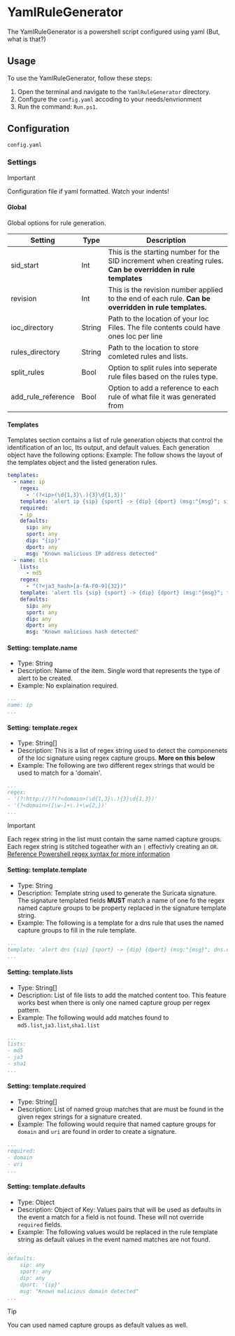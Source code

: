 # YamlRuleGenerator

The YamlRuleGenerator is a powershell script configured using yaml (But, what is that?)

## Usage

To use the YamlRuleGenerator, follow these steps:

1. Open the terminal and navigate to the `YamlRuleGenerator` directory.
2. Configure the `config.yaml` accoding to your needs/envrionment
2. Run the command: `Run.ps1`.

## Configuration

`config.yaml`

### Settings

> [!IMPORTANT]
> Configuration file if yaml formatted. Watch your indents!

#### Global
Global options for rule generation.

| Setting            | Type   | Description                                                                                                    |
| ------------------ | ------ | -------------------------------------------------------------------------------------------------------------- |
| sid_start          | Int    | This is the starting number for the SID increment when creating rules. **Can be overridden in rule templates** |
| revision           | Int    | This is the revision number applied to the end of each rule. **Can be overridden in rule templates.**          |
| ioc_directory      | String | Path to the location of your Ioc Files. The file contents could have ones Ioc per line                         |
| rules_directory    | String | Path to the location to store comleted rules and lists.                                                        |
| split_rules        | Bool   | Option to split rules into seperate rule files based on the rules type.                                        |
| add_rule_reference | Bool   | Option to add a reference to each rule of what file it was generated from                                      |

#### Templates
Templates section contains a list of rule generation objects that control the identification of an Ioc, Its output, and default values. Each generation object have the following options:
Example: The follow shows the layout of the templates object and the listed generation rules.
```yaml
templates:
  - name: ip
    regex:
      - '(?<ip>(\d{1,3}\.){3}\d{1,3})'
    template: 'alert ip {sip} {sport} -> {dip} {dport} (msg:"{msg}"; sid:{sid}; rev:{rev};)'
    required:
    - ip
    defaults:
      sip: any
      sport: any
      dip: "{ip}"
      dport: any
      msg: "Known malicious IP address detected"
  - name: tls
    lists:
      - md5
    regex:
      - "(?<ja3_hash>[a-fA-F0-9]{32})"
    template: 'alert tls {sip} {sport} -> {dip} {dport} (msg:"{msg}"; flow:established,to_server; ja3_hash; content:"{ja3_hash}"; sid:{sid}; rev:{rev};)'
    defaults:
      sip: any
      sport: any
      dip: any
      dport: any
      msg: "Known malicious hash detected"
```

#### Setting: template.name
- Type: String
- Description: Name of the item. Single word that represents the type of alert to be created.
- Example: No explaination required.
```yaml
...
name: ip
...
```

#### Setting: template.regex   
- Type: String[]
- Description: This is a list of regex string used to detect the componenets of the Ioc signature using regex capture groups. **More on this below**
- Example: The following are two different regex strings that would be used to match for a 'domain'.
```yaml
...
regex: 
- '(?:http://)?(?<domain>(\d{1,3}\.){3}\d{1,3})'
- '(?<domain>([\w-]+\.)+\w{2,})'
...
```

> [!IMPORTANT]
> Each regex string in the list must contain the same named capture groups. Each regex 
> string is stitched togeather with an `|` effectivly creating an `OR`.
> [Reference Powershell regex syntax for more information](https://learn.microsoft.com/en-us/powershell/module/microsoft.powershell.core/about/about_regular_expressions?view=powershell-7.4)

#### Setting: template.template
- Type: String 
- Description: Template string used to generate the Suricata signature. The signature templated fields **MUST** match a name of one fo the regex named capture groups to be property replaced in the signature template string.
- Example: The following is a template for a dns rule that uses the named capture groups to fill in the rule template.
```yaml
...
template: 'alert dns {sip} {sport} -> {dip} {dport} (msg:"{msg}"; dns.query.name; content:"{domain}"; nocase; sid:{sid}; rev:{rev};)'
...
```

#### Setting: template.lists
- Type: String[]
- Description: List of file lists to add the matched content too. This feature works best when there is only one named capture group per regex pattern.
- Example: The following would add matches found to `md5.list`,`ja3.list`,`sha1.list`
```yaml
...
lists:
- md5
- ja3
- sha1
...
```

#### Setting: template.required
- Type: String[]
- Description: List of named group matches that are must be found in the given regex strings for a signature created.
- Example: The following would require that named capture groups for `domain` and `uri` are found in order to create a signature.
```yaml
...
required:
- domain
- uri
...
```

#### Setting: template.defaults
- Type: Object
- Description: Object of Key: Values pairs that will be used as defaults in the event a match for a field is not found. These will not override `required` fields.
- Example: The following values would be replaced in the rule template string as default values in the event named matches are not found. 
```yaml
...
defaults:
    sip: any
    sport: any
    dip: any
    dport: '{ip}'
    msg: "Known malicious domain detected"
...
```

> [!TIP]
> You can used named capture groups as default values as well.
